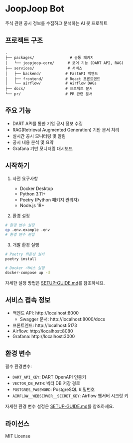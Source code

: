 # JoopJoop Bot

주식 관련 공시 정보를 수집하고 분석하는 AI 봇 프로젝트

## 프로젝트 구조

```
.
├── packages/                # 공통 패키지
│   └── joopjoop-core/      # 코어 기능 (DART API, RAG)
├── services/               # 서비스
│   ├── backend/           # FastAPI 백엔드
│   ├── frontend/          # React 프론트엔드
│   └── airflow/           # Airflow DAGs
├── docs/                  # 프로젝트 문서
└── pr/                    # PR 관련 문서
```

## 주요 기능

- DART API를 통한 기업 공시 정보 수집
- RAG(Retrieval Augmented Generation) 기반 문서 처리
- 실시간 공시 모니터링 및 알림
- 공시 내용 분석 및 요약
- Grafana 기반 모니터링 대시보드

## 시작하기

1. 사전 요구사항
   - Docker Desktop
   - Python 3.11+
   - Poetry (Python 패키지 관리자)
   - Node.js 18+

2. 환경 설정
```bash
# 환경 변수 설정
cp .env.example .env
# 환경 변수 편집
```

3. 개발 환경 실행
```bash
# Poetry 의존성 설치
poetry install

# Docker 서비스 실행
docker-compose up -d
```

자세한 설정 방법은 [SETUP-GUIDE.md](SETUP-GUIDE.md)를 참조하세요.

## 서비스 접속 정보

- 백엔드 API: http://localhost:8000
  - Swagger 문서: http://localhost:8000/docs
- 프론트엔드: http://localhost:5173
- Airflow: http://localhost:8080
- Grafana: http://localhost:3000

## 환경 변수

필수 환경변수:
- `DART_API_KEY`: DART OpenAPI 인증키
- `VECTOR_DB_PATH`: 벡터 DB 저장 경로
- `POSTGRES_PASSWORD`: PostgreSQL 비밀번호
- `AIRFLOW__WEBSERVER__SECRET_KEY`: Airflow 웹서버 시크릿 키

자세한 환경 변수 설정은 [SETUP-GUIDE.md](SETUP-GUIDE.md)를 참조하세요.

## 라이선스

MIT License 
